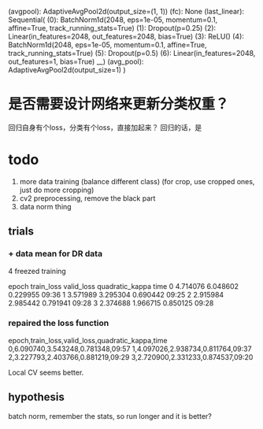   (avgpool): AdaptiveAvgPool2d(output_size=(1, 1))
  (fc): None
  (last_linear): Sequential(
    (0): BatchNorm1d(2048, eps=1e-05, momentum=0.1, affine=True, track_running_stats=True)
    (1): Dropout(p=0.25)
    (2): Linear(in_features=2048, out_features=2048, bias=True)
    (3): ReLU()
    (4): BatchNorm1d(2048, eps=1e-05, momentum=0.1, affine=True, track_running_stats=True)
    (5): Dropout(p=0.5)
    (6): Linear(in_features=2048, out_features=1, bias=True)
  __)
  (avg_pool): AdaptiveAvgPool2d(output_size=1)
)


# 是否需要设计网络来更新分类权重？
回归自身有个loss，分类有个loss，直接加起来？
回归的话，是

# todo
1. more data training (balance different class) (for crop, use cropped ones, just do more cropping)
2. cv2 preprocessing, remove the black part
3. data norm thing

## trials

### + data mean for DR data
4 freezed training

epoch 	train_loss 	valid_loss 	quadratic_kappa 	time
0 	4.714076 	6.048602 	0.229955 	09:36
1 	3.571989 	3.295304 	0.690442 	09:25
2 	2.915984 	2.985442 	0.791941 	09:28
3 	2.374688 	1.966715 	0.850125 	09:28

### repaired the loss function
epoch,train_loss,valid_loss,quadratic_kappa,time
0,6.090740,3.543248,0.781348,09:57 
1,4.097026,2.938734,0.811764,09:37
2,3.227793,2.403766,0.881219,09:29 
3,2.720900,2.331233,0.874537,09:20 

Local CV seems better.

## hypothesis
batch norm, remember the stats, so run longer and it is better?

